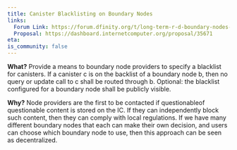 ```yaml
---
title: Canister Blacklisting on Boundary Nodes
links:
  Forum Link: https://forum.dfinity.org/t/long-term-r-d-boundary-nodes-proposal/9401
  Proposal: https://dashboard.internetcomputer.org/proposal/35671
eta:
is_community: false
---
```


**What?** Provide a means to boundary node providers to specify a blacklist for canisters. If a canister c is on the backlist of a boundary node b, then no query or update call to c shall be routed through b. Optional: the blacklist configured for a boundary node shall be publicly visible.

**Why?** Node providers are the first to be contacted if questionableof questionable content is stored on the IC. If they can independently block such content, then they can comply with local regulations. If we have many different boundary nodes that each can make their own decision, and users can choose which boundary node to use, then this approach can be seen as decentralized.
